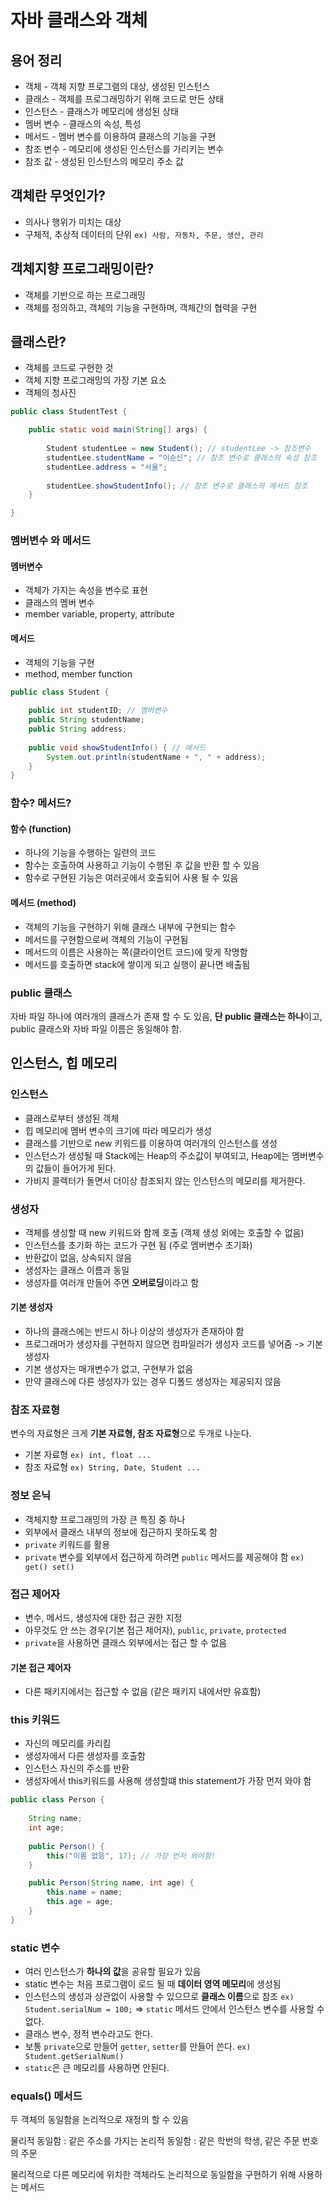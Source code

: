 # 자바 클래스와 객체

## 용어 정리
- 객체 - 객체 지향 프로그램의 대상, 생성된 인스턴스
- 클래스 - 객체를 프로그래밍하기 위해 코드로 만든 상태
- 인스턴스 - 클래스가 메모리에 생성된 상태
- 멤버 변수 - 클래스의 속성, 특성
- 메서드 - 멤버 변수를 이용하여 클래스의 기능을 구현
- 참조 변수 - 메모리에 생성된 인스턴스를 가리키는 변수
- 참조 값 - 생성된 인스턴스의 메모리 주소 값


## 객체란 무엇인가?
- 의사나 행위가 미치는 대상
- 구체적, 추상적 데이터의 단위 `ex) 사람, 자동차, 주문, 생산, 관리`

## 객체지향 프로그래밍이란?
- 객체를 기반으로 하는 프로그래밍
- 객체를 정의하고, 객체의 기능을 구현하며, 객체간의 협력을 구현

## 클래스란?
- 객체를 코드로 구현한 것
- 객체 지향 프로그래밍의 가장 기본 요소
- 객체의 청사진
```java
public class StudentTest {

	public static void main(String[] args) {
		
		Student studentLee = new Student(); // studentLee -> 참조변수
		studentLee.studentName = "이순신"; // 참조 변수로 클래스의 속성 참조
		studentLee.address = "서울";
		
		studentLee.showStudentInfo(); // 참조 변수로 클래스의 메서드 참조
	}

}
```


### 멤버변수 와 메서드
#### 멤버변수
- 객체가 가지는 속성을 변수로 표현
- 클래스의 멤버 변수
- member variable, property, attribute

#### 메서드
- 객체의 기능을 구현
- method, member function

```java
public class Student {
	
	public int studentID; // 멤버변수
	public String studentName;
	public String address;
	
	public void showStudentInfo() { // 메서드
		System.out.println(studentName + ", " + address);
	}
}
```
### 함수? 메서드?
#### 함수 (function)
- 하나의 기능을 수행하는 일련의 코드
- 함수는 호출하여 사용하고 기능이 수행된 후 값을 반환 할 수 있음
- 함수로 구현된 기능은 여러곳에서 호출되어 사용 될 수 있음

#### 메서드 (method)
- 객체의 기능을 구현하기 위해 클래스 내부에 구현되는 함수
- 메서드를 구현함으로써 객체의 기능이 구현됨
- 메서드의 이름은 사용하는 쪽(클라이언트 코드)에 맞게 작명함
- 메서드를 호출하면 stack에 쌓이게 되고 실행이 끝나면 배출됨

### public 클래스
자바 파일 하나에 여러개의 클래스가 존재 할 수 도 있음, **단 public 클래스는 하나**이고, public 클래스와 자바 파일 이름은 동일해야 함.

## 인스턴스, 힙 메모리
### 인스턴스
- 클래스로부터 생성된 객체
- 힙 메모리에 멤버 변수의 크기에 따라 메모리가 생성
- 클래스를 기반으로 new 키워드를 이용하여 여러개의 인스턴스를 생성
- 인스턴스가 생성될 때 Stack에는 Heap의 주소값이 부여되고, Heap에는 멤버변수의 값들이 들어가게 된다.
- 가비지 콜렉터가 돌면서 더이상 참조되지 않는 인스턴스의 메모리를 제거한다.


### 생성자
- 객체를 생성할 때 new 키워드와 함께 호출 (객체 생성 외에는 호출할 수 없음)
- 인스턴스를 초기화 하는 코드가 구현 됨 (주로 멤버변수 초기화)
- 반환값이 없음, 상속되지 않음
- 생성자는 클래스 이름과 동일
- 생성자를 여러개 만들어 주면 **오버로딩**이라고 함
  
#### 기본 생성자
- 하나의 클래스에는 반드시 하나 이상의 생성자가 존재하야 함
- 프로그래머가 생성자를 구현하지 않으면 컴파일러가 생성자 코드를 넣어줌 -> 기본 생성자
- 기본 생성자는 매개변수가 없고, 구현부가 없음
- 만약 클래스에 다른 생성자가 있는 경우 디폴드 생성자는 제공되지 않음
  
### 참조 자료형
변수의 자료형은 크게 **기본 자료형, 참조 자료형**으로 두개로 나눈다.
- 기본 자료형 `ex) int, float ...`
- 참조 자료형 `ex) String, Date, Student ...`

### 정보 은닉
- 객체지향 프로그래밍의 가장 큰 특징 중 하나
- 외부에서 클래스 내부의 정보에 접근하지 못하도록 함
- `private` 키워드를 활용
- `private` 변수를 외부에서 접근하게 하려면 `public` 메서드를 제공해야 함 `ex) get() set()` 
  
### 접근 제어자
- 변수, 메서드, 생성자에 대한 접근 권한 지정
- 아무것도 안 쓰는 경우(기본 접근 제어자), `public`, `private`, `protected`
- `private`을 사용하면 클래스 외부에서는 접근 할 수 없음
  
#### 기본 접근 제어자
- 다른 패키지에서는 접근할 수 없음 (같은 패키지 내에서만 유효함)

### this 키워드
- 자신의 메모리를 카리킴
- 생성자에서 다른 생성자를 호출함
- 인스턴스 자신의 주소를 반환
- 생성자에서 this키워드를 사용해 생성할떄 this statement가 가장 먼저 와야 함
```java
public class Person {
	
	String name;
	int age;
	
	public Person() {
		this("이름 없음", 17); // 가장 먼저 와야함!
	}

	public Person(String name, int age) {
		this.name = name;
		this.age = age;
	}
}
```

### static 변수
- 여러 인스턴스가 **하나의 값**을 공유할 필요가 있음
- static 변수는 처음 프로그램이 로드 될 때 **데이터 영역 메모리**에 생성됨
- 인스턴스의 생성과 상관없이 사용할 수 있으므로 **클래스 이름**으로 참조 `ex) Student.serialNum = 100;`
=> `static` 메서드 안에서 인스턴스 변수를 사용할 수 없다.
- 클래스 변수, 정적 변수라고도 한다.
- 보통 `private`으로 만들어 `getter`, `setter`를 만들어 쓴다. `ex) Student.getSerialNum()`
- `static`은 큰 메모리를 사용하면 안된다.

### equals() 메서드
두 객체의 동일함을 논리적으로 재정의 할 수 있음


물리적 동일함 : 같은 주소를 가지는 
논리적 동일함 : 같은 학번의 학생, 같은 주문 번호의 주문

물리적으로 다른 메모리에 위치한 객체라도 논리적으로 동일함을 구현하기 위해 사용하는 메서드